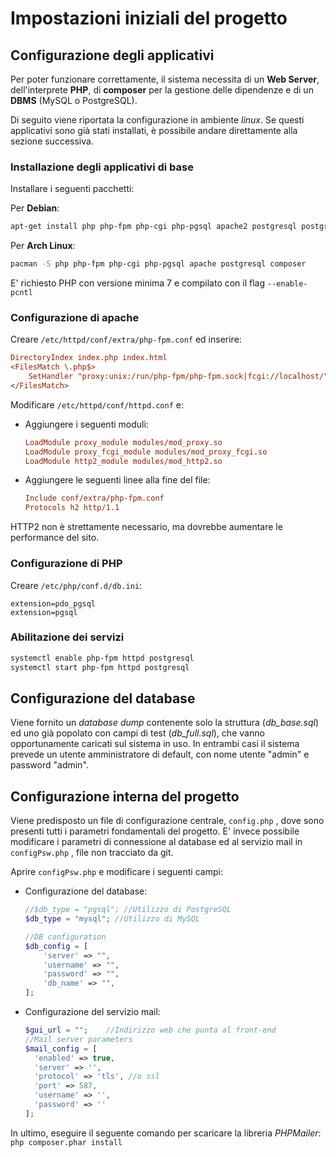 # Impostazioni iniziali del progetto

## Configurazione degli applicativi

Per poter funzionare correttamente, il sistema necessita di un **Web Server**, dell'interprete **PHP**, di **composer** per la gestione delle dipendenze e di un **DBMS** (MySQL o PostgreSQL).

Di seguito viene riportata la configurazione in ambiente *linux*. Se questi applicativi sono già stati installati, è possibile andare direttamente alla sezione successiva.

### Installazione degli applicativi di base

Installare i seguenti pacchetti: 

Per **Debian**:
```bash
apt-get install php php-fpm php-cgi php-pgsql apache2 postgresql postgresql-client composer
```

Per **Arch Linux**:
```bash
pacman -S php php-fpm php-cgi php-pgsql apache postgresql composer
```

E' richiesto PHP con versione minima 7 e compilato con il flag ```--enable-pcntl```


### Configurazione di apache

Creare ```/etc/httpd/conf/extra/php-fpm.conf``` ed inserire:

```ini
DirectoryIndex index.php index.html
<FilesMatch \.php$>
    SetHandler "proxy:unix:/run/php-fpm/php-fpm.sock|fcgi://localhost/"
</FilesMatch>
```



Modificare ```/etc/httpd/conf/httpd.conf``` e:

- Aggiungere i seguenti moduli:

  ```ini
  LoadModule proxy_module modules/mod_proxy.so
  LoadModule proxy_fcgi_module modules/mod_proxy_fcgi.so
  LoadModule http2_module modules/mod_http2.so
  ```


- Aggiungere le seguenti linee alla fine del file:

  ```ini
  Include conf/extra/php-fpm.conf
  Protocols h2 http/1.1
  ```

HTTP2 non è strettamente necessario, ma dovrebbe aumentare le performance del sito.


### Configurazione di PHP

Creare ```/etc/php/conf.d/db.ini```:

```
extension=pdo_pgsql
extension=pgsql
```

### Abilitazione dei servizi

```bash
systemctl enable php-fpm httpd postgresql
systemctl start php-fpm httpd postgresql
```


## Configurazione del database

Viene fornito un *database dump* contenente solo la struttura (*db_base.sql*) ed uno già popolato con campi di test (*db_full.sql*), che vanno opportunamente caricati sul sistema in uso. In entrambi casi il sistema prevede un utente amministratore di default, con nome utente "admin" e password "admin".
  

## Configurazione interna del progetto

Viene predisposto un file di configurazione centrale, ```config.php``` , dove sono presenti tutti i parametri fondamentali del progetto. E' invece possibile modificare i parametri di connessione al database ed al servizio mail in ```configPsw.php``` , file non tracciato da git.

Aprire ```configPsw.php``` e modificare i seguenti campi:
- Configurazione del database:
  ```php
  //$db_type = "pgsql"; //Utilizzo di PostgreSQL
  $db_type = "mysql"; //Utilizzo di MySQL

  //DB configuration
  $db_config = [
      'server' => "",
      'username' => "",
      'password' => "",
      'db_name' => "",
  ];
  ```

- Configurazione del servizio mail:
  ```php
  $gui_url = "";    //Indirizzo web che punta al front-end
  //Mail server parameters
  $mail_config = [
    'enabled' => true,
    'server' => '',
    'protocol' => 'tls', //o ssl
    'port' => 587,
    'username' => '',
    'password' => ''
  ];
  ```

In ultimo, eseguire il seguente comando per scaricare la libreria *PHPMailer*:
```php composer.phar install```